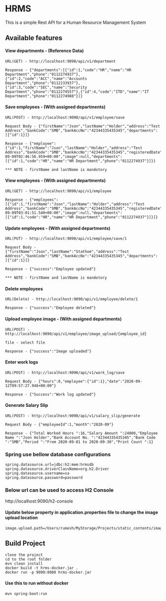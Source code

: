# HRMS

This is a simple Rest API for a Human Resource Management System

## Available features

  #### View departments - (Reference Data)

    URL(GET) - http://localhost:9090/api/v1/department

    Response - {"departments":[{"id":1,"code":"HR","name":"HR Department","phone":"0112274937"},{"id":2,"code":"ACC","name":"Accounts Department","phone":"0112233937"},{"id":3,"code":"SEC","name":"Security Department","phone":"0112274557"},{"id":4,"code":"ITD","name":"IT Department","phone":"0112274988"}]}


  #### Save employees - (With assigned departments)

    URL(POST) - http://localhost:9090/api/v1/employee/save

    Request Body - {"firstName":"Json","lastName":"Holder","address":"Test Address","bankCode":"SMB","bankAccNo":"42344335435345","departments":[{"id":1}]}
    
    Response - {"employee":{"id":1,"firstName":"Json","lastName":"Holder","address":"Test Address","bankCode":"SMB","bankAccNo":"42344335435345","registeredDate":"2020-09-09T02:46:56.959+00:00","image":null,"departments":[{"id":1,"code":"HR","name":"HR Department","phone":"0112274937"}]}}
    
    *** NOTE - firstName and lastName is mandotory
    
    
  #### View employees - (With assigned departments)

    URL(GET) - http://localhost:9090/api/v1/employee

    Response - {"employees":[{"id":1,"firstName":"Json","lastName":"Holder","address":"Test Address","bankCode":"SMB","bankAccNo":"42344335435345","registeredDate":"2020-09-09T03:01:51.540+00:00","image":null,"departments":[{"id":1,"code":"HR","name":"HR Department","phone":"0112274937"}]}]}


  #### Update employees - (With assigned departments)

    URL(PUT) - http://localhost:9090/api/v1/employee/save/1

    Request Body - {"firstName":"Json","lastName":"Stathom","address":"Test Address","bankCode":"SMB","bankAccNo":"42344335435345","departments":[{"id":1}]}
    
    Response - {"success":"Employee updated"}
    
    *** NOTE - firstName and lastName is mandotory
    

  #### Delete employees

    URL(Delete) - http://localhost:9090/api/v1/employee/delete/1

    Response - {"success":"Employee deleted"}
    

  #### Upload employee image - (With assigned departments)

    URL(POST) - http://localhost:9090/api/v1/employee/image_upload/{employee_id}
    
    file - select file

    Response - {"success":"Image uploaded"}
    

  #### Enter work logs

    URL(POST) - http://localhost:9090/api/v1/work_log/save

    Request Body - {"hours":8,"employee":{"id":1},"date":"2020-09-12T09:57:27.946+00:00"}
    
    Response - {"Success":"Work log updated"}
        

  #### Generate Salary Slip

    URL(POST) - http://localhost:9090/api/v1/salary_slip/generate

    Request Body - {"employeeId":1,"month":"2020-09"}
    
    Response - {"Total Worked Hours ":16,"Salary Amount ":24000,"Employee Name ":"Json Holder","Bank Account No. ":"42344335435345","Bank Code ":"SMB","Period ":"From 2020-09-01 to 2020-09-30","Print Count ":1}
 
  ### Spring use bellow database configurations

	spring.datasource.url=jdbc:h2:mem:hrmsdb
	spring.datasource.driverClassName=org.h2.Driver
	spring.datasource.username=sa
	spring.datasource.password=password

  ### Below url can be used to access H2 Console
  
  http://localhost:9090/h2-console
  
  #### Update below property in application.properties file to change the image upload location
  
    image.upload.path=/Users/rumesh/MyStorage/Projects/static_contents/images/
  
  ## Build Project
  
    clone the project
    cd to the root folder
    mvn clean install
    docker build -t hrms-docker.jar . 
    docker run -p 9090:8080 hrms-docker.jar
  
  #### Use this to run without docker
    mvn spring-boot:run



